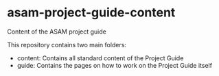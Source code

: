 # asam-project-guide-content
Content of the ASAM project guide

This repository contains two main folders:
- content: Contains all standard content of the Project Guide
- guide: Contains the pages on how to work on the Project Guide itself

